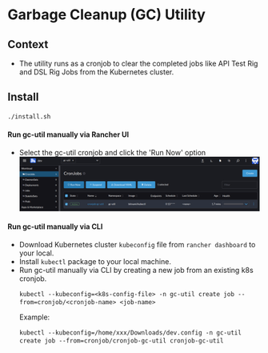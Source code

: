 # Garbage Cleanup (GC) Utility

## Context
* The utility runs as a cronjob to clear the completed jobs like API Test Rig and DSL Rig Jobs from the Kubernetes cluster.

## Install
```sh
./install.sh
```
#### Run gc-util manually via Rancher UI
* Select the gc-util cronjob and click the 'Run Now' option
![gc.png](../../docs/images/gc-util.png)

#### Run gc-util manually via CLI
* Download Kubernetes cluster `kubeconfig` file from `rancher dashboard` to your local.
* Install `kubectl` package to your local machine.
* Run gc-util manually via CLI by creating a new job from an existing k8s cronjob.
  ```
  kubectl --kubeconfig=<k8s-config-file> -n gc-util create job --from=cronjob/<cronjob-name> <job-name>
  ```
  Example:
  ```
  kubectl --kubeconfig=/home/xxx/Downloads/dev.config -n gc-util create job --from=cronjob/cronjob-gc-util cronjob-gc-util
  ```
